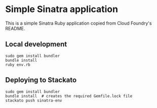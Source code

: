 # Simple Sinatra application

This is a simple Sinatra Ruby application copied from Cloud Foundry's README.

## Local development

    sudo gem install bundler
    bundle install
    ruby env.rb

## Deploying to Stackato

    sudo gem install bundler
    bundle install  # creates the required Gemfile.lock file
    stackato push sinatra-env
